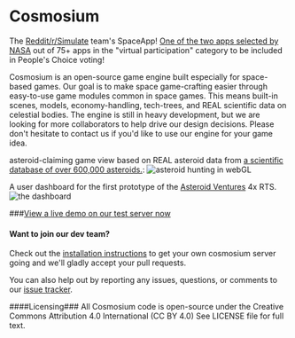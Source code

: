 Cosmosium
=========

The [Reddit/r/Simulate](http://www.reddit.com/r/simulate) team's SpaceApp! [One of the two apps selected by NASA](https://2014.spaceappschallenge.org/location/virtual/) out of 75+ apps in the "virtual participation" category to be included in People's Choice voting!

Cosmosium is an open-source game engine built especially for space-based games. Our goal is to make space game-crafting easier through easy-to-use game modules common in space games. This means built-in scenes, models, economy-handling, tech-trees, and REAL scientific data on celestial bodies. The engine is still in heavy development, but we are looking for more collaborators to help drive our design decisions. Please don't hesitate to contact us if you'd like to use our engine for your game idea.

asteroid-claiming game view based on REAL asteroid data from [a scientific database of over 600,000 asteroids.](http://www.asterank.com/):
![asteroid hunting in webGL](http://i.imgur.com/X7UN45d.png)

A user dashboard for the first prototype of the [Asteroid Ventures](http://asteroid.ventures) 4x RTS.
![the dashboard](http://i.imgur.com/JKkkpUp.png)

###[View a live demo on our test server now](http://rsimulate.github.io/Cosmosium/) 

#### Want to join our dev team? ####
Check out the [installation instructions](https://github.com/rSimulate/Cosmosium/blob/master/INSTALL.md) to get your own cosmosium server going and we'll gladly accept your pull requests.

You can also help out by reporting any issues, questions, or comments to our [issue tracker](https://github.com/rSimulate/Cosmosium/issues?state=open).

####Licensing###
All Cosmosium code is open-source under the Creative Commons Attribution 4.0 International (CC BY 4.0) See LICENSE file for full text.
